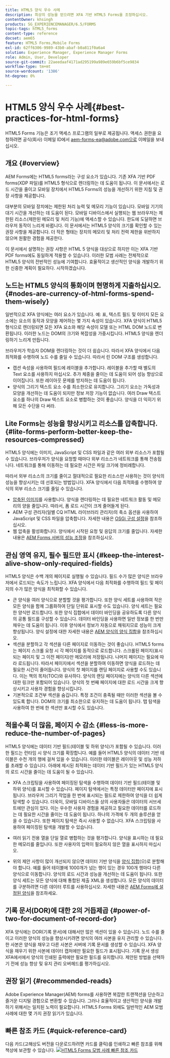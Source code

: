 ```yaml
---
title: HTML5 양식 우수 사례
description: 최상의 성능을 얻으려면 XFA 기반 HTML5 Forms을 조정하십시오.
contentOwner: khsingh
products: SG_EXPERIENCEMANAGER/6.5/FORMS
topic-tags: hTML5_forms
content-type: reference
docset: aem65
feature: HTML5 Forms,Mobile Forms
exl-id: 62ff6306-9989-43b0-abaf-b0a811f0a6a4
solution: Experience Manager, Experience Manager Forms
role: Admin, User, Developer
source-git-commit: 22aeedaaf4171ad295199a989e659b6bf5ce9834
workflow-type: tm+mt
source-wordcount: '1386'
ht-degree: 0%

---
```


# HTML5 양식 우수 사례{#best-practices-for-html-forms}

<span class="preview"> HTML5 Forms 기능은 조기 액세스 프로그램의 일부로 제공됩니다. 액세스 권한을 요청하려면 공식(회사) 이메일 ID에서 aem-forms-ea@adobe.com으로 이메일을 보내십시오.
</span>

## 개요 {#overview}

AEM Forms에는 HTML5 forms라는 구성 요소가 있습니다. 기존 XFA 기반 PDF forms(XDP 파일)를 HTML5 형식으로 렌더링하는 데 도움이 됩니다. 이 문서에서는 로드 시간을 줄이고 모바일 장치에서 HTML5 Forms의 성능을 개선하기 위한 지침 및 권장 사항을 제공합니다.

대부분의 모바일 장치에는 제한된 처리 능력 및 메모리 기능이 있습니다. 모바일 기기의 대기 시간을 개선하는 데 도움이 된다. 모바일 디바이스에서 실행되는 웹 브라우저는 제한된 리소스(제한된 메모리 및 처리 기능)에 액세스할 수 있습니다. 한도에 도달하면 브라우저 동작이 느리게 바뀝니다. 이 문서에서는 HTML5 양식의 크기를 확인할 수 있는 권장 사항을 제공합니다. 더 작은 형태는 장치의 메모리 및 처리 전력 제한을 위반하지 않으며 원활한 경험을 제공한다.

이 문서에서 설명하는 권장 사항은 HTML 5 양식을 대상으로 하지만 이는 XFA 기반 PDF forms에도 동일하게 적용할 수 있습니다. 이러한 모범 사례는 전체적으로 HTML5 양식의 전반적인 성능에 기여합니다. 효율적이고 생산적인 양식을 개발하기 위한 신중한 계획이 필요하다. 시작하겠습니다.

## 노드는 HTML5 양식의 통화이며 현명하게 지출하십시오. {#nodes-are-currency-of-html-forms-spend-them-wisely}

일반적으로 XFA 양식에는 여러 요소가 있습니다. 예: 표, 텍스트 필드 및 이미지 모든 요소에는 요소의 동작과 모양을 제어하는 몇 가지 속성이 있습니다. XFA 양식이 HTML5 형식으로 렌더링되면 모든 XFA 요소와 해당 속성이 모델 또는 HTML DOM 노드로 변환됩니다. 이러한 노드는 DOM의 크기와 복잡성을 가중시킵니다. HTML5 양식을 렌더링하기 느리게 만듭니다.

브라우저가 학습자 DOM을 렌더링하는 것이 더 쉽습니다. 따라서 XFA 양식에서 다음 최적화를 수행하여 노드 수를 줄일 수 있습니다. 따라서 린 DOM 구조를 생성합니다.

* 캡션 속성을 사용하여 필드에 레이블을 추가합니다. 레이블을 추가할 때 별도의 Text 요소를 사용하지 마십시오. 추가 체중을 줄이는 데 도움이 되어 성능 향상으로 이어집니다. 또한 레이아웃 문제를 방지하는 데 도움이 됩니다.
* 양식의 그리기 텍스트 요소 수를 최소한으로 유지합니다. 그리기 요소는 가독성과 모양을 개선하는 데 도움이 되지만 정보 저장 기능이 없습니다. 여러 Draw 텍스트 요소를 하나의 Draw 텍스트 요소로 병합하는 것이 좋습니다. 양식을 더 익히기 위해 모든 수단을 다 써라.

## Lite Forms는 성능을 향상시키고 리소스를 압축합니다. {#lite-forms-perform-better-keep-the-resources-compressed}

HTML5 양식에는 이미지, JavaScript 및 CSS 파일과 같은 여러 외부 리소스가 포함될 수 있습니다. 브라우저가 양식을 요청할 때마다 외부 리소스가 네트워크를 통해 전송됩니다. 네트워크를 통해 이동하는 데 필요한 시간은 파일 크기에 정비례합니다.

따라서 외부 리소스의 크기를 줄이고 절대적으로 필요한 리소스만 사용하는 것이 양식의 성능을 향상시키는 데 선호되는 방법입니다. XFA 양식에서 다음 최적화를 수행하여 양식의 외부 리소스 크기를 줄일 수 있습니다.

* [압축된 이미지](/help/assets/dynamic-media/best-practices-for-optimizing-the-quality-of-your-images.md)를 사용합니다. 양식을 렌더링하는 데 필요한 네트워크 활동 및 메모리의 양을 줄입니다. 따라서, 폼 로드 시간이 크게 줄어들게 된다.
* AEM 구성 관리자(일별 CQ HTML 라이브러리 관리자)의 축소 옵션을 사용하여 JavaScript 및 CSS 파일을 압축합니다. 자세한 내용은 [OSGi 구성 설정](/help/implementing/deploying/configuring-osgi.md)을 참조하십시오.
* 웹 압축을 활성화합니다. 양식에서 시작된 요청 및 응답의 크기를 줄입니다. 자세한 내용은 [AEM Forms 서버의 성능 조정](https://helpx.adobe.com/kr/aem-forms/6-3/performance-tuning-aem-forms.html)을 참조하십시오.

## 관심 영역 유지, 필수 필드만 표시  {#keep-the-interest-alive-show-only-required-fields}

HTML5 양식은 수백 개의 페이지로 실행될 수 있습니다. 필드 수가 많은 양식은 브라우저에서 로드되는 속도가 느립니다. XFA 양식에서 다음 최적화를 수행하여 필드 및 페이지의 수가 많은 양식을 최적화할 수 있습니다.

* 큰 양식을 여러 양식으로 분할할 것을 평가합니다. 또한 양식 세트를 사용하여 작은 모든 양식을 함께 그룹화하여 단일 단위로 표시할 수도 있습니다. 양식 세트는 필요한 양식만 로드합니다. 또한 양식 집합에서 데이터 바인딩을 공유하도록 다른 양식의 공통 필드를 구성할 수 있습니다. 데이터 바인딩을 사용하면 일반 정보를 한 번만 채우는 데 도움이 됩니다. 이후 양식에서 정보가 자동으로 채워지므로 성능이 크게 향상됩니다. 양식 설정에 대한 자세한 내용은 [AEM 양식의 양식 집합](https://helpx.adobe.com/kr/aem-forms/6-3/formset-in-aem-forms.html)을 참조하십시오.
* 섹션을 분할하고 각 섹션을 다른 페이지로 이동하는 것이 좋습니다. HTML5 forms는 페이지 스크롤 요청 시 각 페이지를 동적으로 로드합니다. 스크롤된 페이지(표시되는 페이지 및 그 이전 페이지)만 메모리에 저장됩니다. 나머지 페이지는 필요에 따라 로드됩니다. 따라서 페이지에서 섹션을 분할하여 이동하면 양식을 로드하는 데 필요한 시간이 줄어듭니다. 양식의 첫 페이지를 랜딩 페이지로 사용할 수도 있습니다. 이는 책의 목차(TOC)와 유사하다. 양식의 랜딩 페이지에는 양식의 다른 섹션에 대한 링크만 포함되어 있습니다. 양식의 첫 번째 페이지에 대한 로드 시간을 크게 향상시키고 사용자 경험을 향상시킵니다.
* 기본적으로 조건부 섹션을 숨깁니다. 특정 조건이 충족될 때만 이러한 섹션을 볼 수 있도록 합니다. DOM의 크기를 최소한으로 유지하는 데 도움이 됩니다. 탭 탐색을 사용하여 한 번에 한 섹션만 표시할 수도 있습니다.

## 적을수록 더 많음, 페이지 수 감소 {#less-is-more-reduce-the-number-of-pages}

HTML5 양식에는 데이터 기반 필드(테이블 및 하위 양식)가 포함될 수 있습니다. 이러한 필드는 런타임 시 양식 크기를 확장합니다. 예를 들어 HTML5 양식의 데이터 기반 테이블은 수천 개의 행에 걸쳐 있을 수 있습니다. 이러한 테이블은 레이아웃 및 성능 저하를 초래할 수 있습니다. 아래에 제시된 최적화는 데이터 기반 필드가 있는 HTML5 양식의 로드 시간을 줄이는 데 도움이 될 수 있습니다.

* XFA 스크립팅을 사용하여 페이징된 탐색을 수행하여 데이터 기반 필드(테이블 및 하위 양식)를 표시할 수 있습니다. 페이지 탐색에서는 특정 데이터만 페이지에 표시됩니다. 브라우저 그리기 작업을 한 번에 표시되는 필드로 제한하여 양식을 더 쉽게 탐색할 수 있습니다. 더욱이, 모바일 디바이스들 상의 사용자들은 데이터의 서브세트에만 관심이 있다. 이는 우수한 사용자 경험을 제공하고 필요한 데이터를 로드하는 데 필요한 시간을 줄이는 데 도움이 됩니다. 하나의 가격에 두 개의 솔루션을 얻을 수 있습니다.  또한 페이지 탐색은 즉시 사용할 수 없습니다. XFA 스크립팅을 사용하여 페이징된 탐색을 개발할 수 있습니다.

* 여러 읽기 전용 열을 단일 열로 병합하는 것을 평가합니다. 양식을 표시하는 데 필요한 메모리를 줄입니다. 또한 사용자의 입력이 필요하지 않은 열을 표시하지 마십시오.
* 위의 제안 사항이 많이 개선되지 않으면 데이터 기반 양식을 [양식 집합](https://helpx.adobe.com/kr/aem-forms/6-3/formset-in-aem-forms.html)&#x200B;(으)로 분할해야 합니다. 예를 들어 테이블에 1000개가 넘는 행이 있는 경우 100개 행마다 다른 양식으로 이동합니다. 양식의 로드 시간과 성능을 개선하는 데 도움이 됩니다.  또한 양식 세트는 모든 양식에 대해 통합된 제출 XML을 생성합니다. 모든 양식의 데이터를 구분하려면 다른 데이터 루트를 사용하십시오. 자세한 내용은 [AEM Forms에 설정된 양식](https://helpx.adobe.com/kr/aem-forms/6-3/formset-in-aem-forms.html)을 참조하세요.

## 기록 문서(DOR)에 대한 2의 거듭제곱 {#power-of-two-for-document-of-record-dor}

XFA 양식에는 DOR(기록 문서)에 대해서만 많은 섹션이 있을 수 있습니다. 노드 수를 줄이고 이러한 양식의 성능을 향상시키려면 양식의 여러 사본을 유지 관리할 수 있습니다. 한 사본은 양식을 채우고 다른 사본은 서버에 기록 문서를 생성할 수 있습니다. XFA 양식을 채우기 위한 사본에 데이터 캡처에만 필요한 필드가 표시됩니다. 기록 문서 생성 XFA에서에서 양식의 인쇄된 출력에만 필요한 필드를 유지합니다. 제안된 방법을 선택하기 전에 성능 향상 및 유지 관리 오버헤드를 평가하십시오.

## 권장 읽기  {#recommended-reads}

Adobe Experience Manager(AEM) forms를 사용하면 복잡한 트랜잭션을 단순하고 즐거운 디지털 경험으로 변환할 수 있습니다. 그러나 효율적이고 생산적인 양식을 개발하기 위해서는 일치된 노력이 필요합니다. HTML5 Forms 외에도 일반적인 AEM 모범 사례에 대한 몇 가지 권장 읽기가 있습니다.


<!--

* Best practices for Deploying and maintaining AEM
* Best practices for Authoring content
* [Best practices for Administering AEM](/help/sites-administering/administer-best-practices.md)
* [Best practices for Developing solutions](/help/sites-developing/best-practices.md)
* [Best practices for working with adaptive forms](/help/forms/using/adaptive-forms-best-practices.md)
* [AEM Forms server does not embed fonts to a Dynamic PDF form](https://helpx.adobe.com/aem-forms/kb/aem-forms-server-does-not-embed-fonts-to-dynamic-pdf-form.html)

-->

## 빠른 참조 카드 {#quick-reference-card}

다음 카드(고해상도 버전을 다운로드하려면 카드를 클릭)를 인쇄하고 빠른 참조를 위해 책상에 보관할 수 있습니다.
[![HTML5 Forms 모범 사례 빠른 참조 카드](assets/best-practices_reference_card.png)](assets/html5_forms_best_practices_reference_card.pdf)
